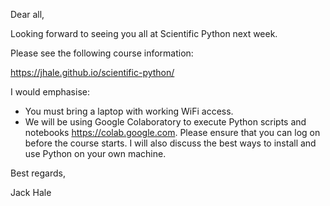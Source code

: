 Dear all,

Looking forward to seeing you all at Scientific Python next week.

Please see the following course information: 

https://jhale.github.io/scientific-python/

I would emphasise:
* You must bring a laptop with working WiFi access.
* We will be using Google Colaboratory to execute Python scripts and notebooks
  https://colab.google.com. Please ensure that you can log on before the course
  starts. I will also discuss the best ways to install and use Python on your
  own machine.

Best regards,

Jack Hale
